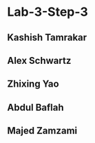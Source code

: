 
# Lab-3-Step-3

## Kashish Tamrakar
## Alex Schwartz
## Zhixing Yao
## Abdul Baflah
## Majed Zamzami
